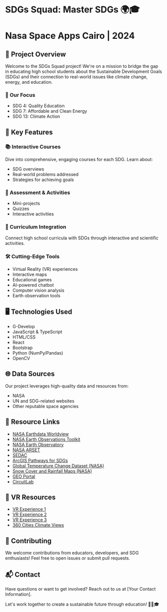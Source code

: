 # SDGs Squad: Master SDGs 🌍🎓
# Nasa Space Apps Cairo | 2024

## 🚀 Project Overview

Welcome to the SDGs Squad project! We're on a mission to bridge the gap in educating high school students about the Sustainable Development Goals (SDGs) and their connection to real-world issues like climate change, energy, and education.

### 🎯 Our Focus
- SDG 4: Quality Education
- SDG 7: Affordable and Clean Energy
- SDG 13: Climate Action

## 🌟 Key Features

### 📚 Interactive Courses
Dive into comprehensive, engaging courses for each SDG. Learn about:
- SDG overviews
- Real-world problems addressed
- Strategies for achieving goals

### 🧠 Assessment & Activities
- Mini-projects
- Quizzes
- Interactive activities

### 🔬 Curriculum Integration
Connect high school curricula with SDGs through interactive and scientific activities.

### 🛠️ Cutting-Edge Tools
- Virtual Reality (VR) experiences
- Interactive maps
- Educational games
- AI-powered chatbot
- Computer vision analysis
- Earth observation tools

## 🖥️ Technologies Used

- G-Develop
- JavaScript & TypeScript
- HTML/CSS
- React
- Bootstrap
- Python (NumPy/Pandas)
- OpenCV

## 🌐 Data Sources

Our project leverages high-quality data and resources from:
- NASA
- UN and SDG-related websites
- Other reputable space agencies

## 🔗 Resource Links

- [NASA Earthdata Worldview](https://worldview.earthdata.nasa.gov/)
- [NASA Earth Observations Toolkit](https://eotoolkit.unhabitat.org/)
- [NASA Earth Observatory](https://earthobservatory.nasa.gov/)
- [NASA ARSET](https://arset.gsfc.nasa.gov/)
- [SEDAC](https://sedac.ciesin.columbia.edu/)
- [ArcGIS Pathways for SDGs](https://learn.arcgis.com/en/paths/sdg-4-quality-education/)
- [Global Temperature Change Dataset (NASA)](https://sdgstoday.org/dataset/global-temperature-change)
- [Snow Cover and Rainfall Maps (NASA)](https://earthobservatory.nasa.gov/global-maps/MOD10C1_M_SNOW)
- [GEO Portal](https://www.geoportal.org/)
- [CircuitLab](https://www.circuitlab.com/editor/#?id=7pq5wm&from=homepage)

## 🎥 VR Resources

- [VR Experience 1](https://youtu.be/aCu9rZvXRLg?si=5QULV0qpVXUOtBMq)
- [VR Experience 2](https://artsandculture.google.com/story/NQXB4XRLqp6fFQ)
- [VR Experience 3](https://youtu.be/WXAHh3pe84k?si=Et5fsCU0RsSO2O0T)
- [360 Cities Climate Views](https://www.360cities.net/search?utf8=%E2%9C%93&query=climate)

## 🤝 Contributing

We welcome contributions from educators, developers, and SDG enthusiasts! Feel free to open issues or submit pull requests.

## 📬 Contact

Have questions or want to get involved? Reach out to us at [Your Contact Information].

Let's work together to create a sustainable future through education! 🌱🔬🎓
